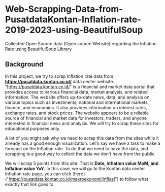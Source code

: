 # Web-Scrapping-Data-from-PusatdataKontan-Inflation-rate-2019-2023-using-BeautifulSoup
Collected Open Source data (Open source Website) regarding the Inflation Rate using BeautifulSoup Library

## Background
In this project, we try to scrap Inflation rate data from **https://pusatdata.kontan.co.id/** data center website. "https://pusatdata.kontan.co.id/" is a financial and market data portal that provides access to various financial data, market analysis, and related information. The website offers up-to-date news, data, and analysis on various topics such as investments, national and international markets, finance, and economics. It also provides information on interest rates, exchange rates, and stock prices. The website appears to be a reliable source of financial and market data for investors, traders, and anyone interested in financial news and analysis. We will try to scrap these sites for educational purposes only.

A lot of you might ask why we need to scrap this data from the sites while it already has a good enough visualization. Let's say we have a task to make a forecast on the Inflation rate. To do that we need to have the data, and scrapping is a good way to collect the data we don't have from the public.

We will scrap 5 points from this site. That is **Date, Inflation value MoM, and Inflation value YoY**. In this case, we will go to the Kontan data center Inflation rate page, you can click [here] ("https://pusatdata.kontan.co.id/makroekonomi/inflasi") to follow what exactly that link goes to.
